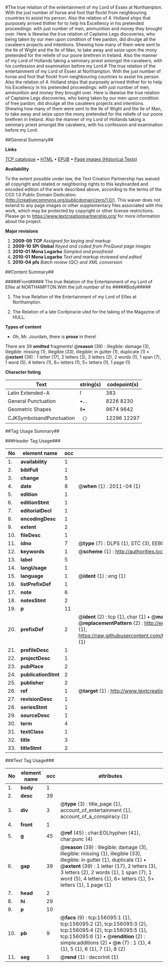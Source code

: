 #The true relation of the entertainment of my Lord of Essex at Northampton. With the just number of horse and foot that flockt from neighbouring countries to assist his person. Also the relation of 4. Holland ships that purposely arrived thither for to help his Excellency in his pretended proceedings: with just number of men, ammunition and money they brought over. Here is likewise the true relation of Captaine Legs discoveries, who being taken by our men upon condition of free pardon, did divulge all the cavaleers projects and intentions. Shewing how many of them were sent to the Ile of Wight and the Ile of Man, to take away and seize upon the mony pretended for the reliefe of our poore brethren in Ireland. Also the manner of my Lord of Hollands taking a seminary priest amongst the cavaleers, with his confession and examination before my Lord.#
The true relation of the entertainment of my Lord of Essex at Northampton. With the just number of horse and foot that flockt from neighbouring countries to assist his person. Also the relation of 4. Holland ships that purposely arrived thither for to help his Excellency in his pretended proceedings: with just number of men, ammunition and money they brought over. Here is likewise the true relation of Captaine Legs discoveries, who being taken by our men upon condition of free pardon, did divulge all the cavaleers projects and intentions. Shewing how many of them were sent to the Ile of Wight and the Ile of Man, to take away and seize upon the mony pretended for the reliefe of our poore brethren in Ireland. Also the manner of my Lord of Hollands taking a seminary priest amongst the cavaleers, with his confession and examination before my Lord.

##General Summary##

**Links**

[TCP catalogue](http://www.ota.ox.ac.uk/tcp/)  • 
[HTML](http://tei.it.ox.ac.uk/tcp/Texts-HTML/free/A95/A95201.html)  • 
[EPUB](http://tei.it.ox.ac.uk/tcp/Texts-EPUB/free/A95/A95201.epub) • 
[Page images (Historical Texts)](https://historicaltexts.jisc.ac.uk/eebo-99871558e)

**Availability**

To the extent possible under law, the Text Creation Partnership has waived all copyright and related or neighboring rights to this keyboarded and encoded edition of the work described above, according to the terms of the CC0 1.0 Public Domain Dedication (http://creativecommons.org/publicdomain/zero/1.0/). This waiver does not extend to any page images or other supplementary files associated with this work, which may be protected by copyright or other license restrictions. Please go to https://www.textcreationpartnership.org/ for more information about the project.

**Major revisions**

1. __2009-09__ __TCP__ *Assigned for keying and markup*
1. __2009-10__ __SPi Global__ *Keyed and coded from ProQuest page images*
1. __2010-01__ __Mona Logarbo__ *Sampled and proofread*
1. __2010-01__ __Mona Logarbo__ *Text and markup reviewed and edited*
1. __2010-04__ __pfs__ *Batch review (QC) and XML conversion*

##Content Summary##

#####Front#####
The true Relation of the Entertainment of my Lord of Eſſex at NORTHAMPTON.With the juſt number of ho
#####Body#####

1. The true Relation of the Entertainment of my Lord of Eſſex at Northampton.

1. The Relation of a late Conſpiracie uſed for the taking of the Magazine of HULL.

**Types of content**

  * Oh, Mr. Jourdain, there is **prose** in there!

There are 39 **omitted** fragments! 
 @__reason__ (39) : illegible: damage (3), illegible: missing (1), illegible (33), illegible: in gutter (1), duplicate (1)  •  @__extent__ (39) : 1 letter (17), 2 letters (3), 3 letters (2), 2 words (1), 1 span (7), 1 word (5), 4 letters (1), 6+ letters (1), 5+ letters (1), 1 page (1)

**Character listing**


|Text|string(s)|codepoint(s)|
|---|---|---|
|Latin Extended-A|ſ|383|
|General Punctuation|•…|8226 8230|
|Geometric Shapes|◊▪|9674 9642|
|CJKSymbolsandPunctuation|〈〉|12296 12297|

##Tag Usage Summary##

###Header Tag Usage###

|No|element name|occ|attributes|
|---|---|---|---|
|1.|__availability__|1||
|2.|__biblFull__|1||
|3.|__change__|5||
|4.|__date__|8| @__when__ (1) : 2011-04 (1)|
|5.|__edition__|1||
|6.|__editionStmt__|1||
|7.|__editorialDecl__|1||
|8.|__encodingDesc__|1||
|9.|__extent__|2||
|10.|__fileDesc__|1||
|11.|__idno__|7| @__type__ (7) : DLPS (1), STC (3), EEBO-CITATION (1), PROQUEST (1), VID (1)|
|12.|__keywords__|1| @__scheme__ (1) : http://authorities.loc.gov/ (1)|
|13.|__label__|5||
|14.|__langUsage__|1||
|15.|__language__|1| @__ident__ (1) : eng (1)|
|16.|__listPrefixDef__|1||
|17.|__note__|6||
|18.|__notesStmt__|2||
|19.|__p__|11||
|20.|__prefixDef__|2| @__ident__ (2) : tcp (1), char (1)  •  @__matchPattern__ (2) : ([0-9\-]+):([0-9IVX]+) (1), (.+) (1)  •  @__replacementPattern__ (2) : http://eebo.chadwyck.com/downloadtiff?vid=$1&page=$2 (1), https://raw.githubusercontent.com/textcreationpartnership/Texts/master/tcpchars.xml#$1 (1)|
|21.|__profileDesc__|1||
|22.|__projectDesc__|1||
|23.|__pubPlace__|2||
|24.|__publicationStmt__|2||
|25.|__publisher__|2||
|26.|__ref__|1| @__target__ (1) : http://www.textcreationpartnership.org/docs/. (1)|
|27.|__revisionDesc__|1||
|28.|__seriesStmt__|1||
|29.|__sourceDesc__|1||
|30.|__term__|4||
|31.|__textClass__|1||
|32.|__title__|3||
|33.|__titleStmt__|2||


###Text Tag Usage###

|No|element name|occ|attributes|
|---|---|---|---|
|1.|__body__|1||
|2.|__desc__|39||
|3.|__div__|3| @__type__ (3) : title_page (1), account_of_entertainment (1), account_of_a_conspiracy (1)|
|4.|__front__|1||
|5.|__g__|45| @__ref__ (45) : char:EOLhyphen (41), char:punc (4)|
|6.|__gap__|39| @__reason__ (39) : illegible: damage (3), illegible: missing (1), illegible (33), illegible: in gutter (1), duplicate (1)  •  @__extent__ (39) : 1 letter (17), 2 letters (3), 3 letters (2), 2 words (1), 1 span (7), 1 word (5), 4 letters (1), 6+ letters (1), 5+ letters (1), 1 page (1)|
|7.|__head__|2||
|8.|__hi__|29||
|9.|__p__|10||
|10.|__pb__|9| @__facs__ (9) : tcp:156095:1 (1), tcp:156095:2 (2), tcp:156095:3 (2), tcp:156095:4 (2), tcp:156095:5 (1), tcp:156095:6 (1)  •  @__rendition__ (2) : simple:additions (2)  •  @__n__ (7) : 1 (1), 4 (1), 5 (1), 6 (1), 7 (1), 8 (2)|
|11.|__seg__|1| @__rend__ (1) : decorInit (1)|
